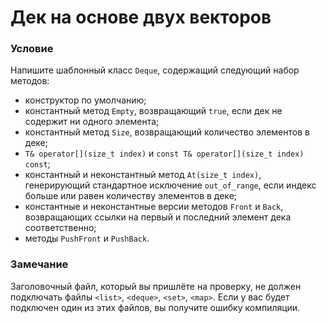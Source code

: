 # Дек на основе двух векторов

### Условие

Напишите шаблонный класс `Deque`, содержащий следующий набор методов:

* конструктор по умолчанию;
* константный метод `Empty`, возвращающий `true`, если дек не содержит ни одного элемента;
* константный метод `Size`, возвращающий количество элементов в деке;
* `T& operator[](size_t index)` и `const T& operator[](size_t index) const`;
* константный и неконстантный метод `At(size_t index)`, генерирующий стандартное исключение `out_of_range`, если индекс больше или равен количеству элементов в деке;
* константные и неконстантные версии методов `Front` и `Back`, возвращающих ссылки на первый и последний элемент дека соответственно;
* методы `PushFront` и `PushBack`.

### Замечание

Заголовочный файл, который вы пришлёте на проверку, не должен подключать файлы `<list>`, `<deque>`, `<set>`, `<map>`. Если у вас будет подключен один из этих файлов, вы получите ошибку компиляции.